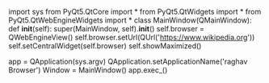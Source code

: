 import sys 
from PyQt5.QtCore import *
from PyQt5.QtWidgets import *
from PyQt5.QtWebEngineWidgets import *
class MainWindow(QMainWindow):
    def __init__(self):
        super(MainWindow, self).__init__()
        self.browser = QWebEngineView()
        self.browser.setUrl(QUrl('https://www.wikipedia.org'))
        self.setCentralWidget(self.browser)
        self.showMaximized()



app = QApplication(sys.argv)
QApplication.setApplicationName('raghav Browser')
Window = MainWindow()
app.exec_()
